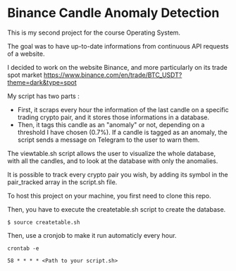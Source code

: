 # Binance Candle Anomaly Detection

This is my second project for the course Operating System.

The goal was to have up-to-date informations from continuous API requests of a website.

I decided to work on the website Binance, and more particularly on its trade spot market https://www.binance.com/en/trade/BTC_USDT?theme=dark&type=spot 

My script has two parts :
  
  - First, it scraps every hour the information of the last candle on a specific trading crypto pair, and it stores those informations in a database.
  - Then, it tags this candle as an "anomaly" or not, depending on a threshold I have chosen (0.7%). If a candle is tagged as an anomaly, the script sends a message on Telegram to the user to warn them.
  
The viewtable.sh script allows the user to visualize the whole database, with all the candles, and to look at the database with only the anomalies.

It is possible to track every crypto pair you wish, by adding its symbol in the pair_tracked array in the script.sh file.

To host this project on your machine, you first need to clone this repo.

Then, you have to execute the createtable.sh script to create the database.

```
$ source createtable.sh
```

Then, use a cronjob to make it run automaticly every hour.

```
crontab -e

58 * * * * <Path to your script.sh>
```
